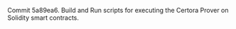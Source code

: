 Commit 5a89ea6.                    Build and Run scripts for executing the Certora Prover on Solidity smart contracts.